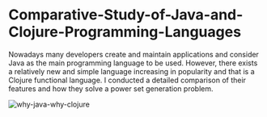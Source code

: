 # Comparative-Study-of-Java-and-Clojure-Programming-Languages

Nowadays many developers create and maintain applications and consider Java as the main programming language to be used. However, there exists a relatively new and simple language increasing in popularity and that is a Clojure functional language. I conducted a detailed comparison of their features and how they solve a power set generation problem.

![why-java-why-clojure](https://user-images.githubusercontent.com/64171964/204121539-7c9104a9-2eb7-4841-9b40-e770f95bd31d.jpg)
